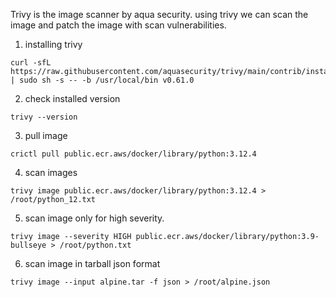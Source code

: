 Trivy is the image scanner by aqua security. 
using trivy we can scan the image and patch the image with scan vulnerabilities.

1. installing trivy

```
curl -sfL https://raw.githubusercontent.com/aquasecurity/trivy/main/contrib/install.sh | sudo sh -s -- -b /usr/local/bin v0.61.0
```

2. check installed version
```
trivy --version
```

3. pull image 
```
crictl pull public.ecr.aws/docker/library/python:3.12.4
```

4. scan images
```
trivy image public.ecr.aws/docker/library/python:3.12.4 > /root/python_12.txt
```

5. scan image only for high severity.
```
trivy image --severity HIGH public.ecr.aws/docker/library/python:3.9-bullseye > /root/python.txt
```

6. scan image in tarball json format
```
trivy image --input alpine.tar -f json > /root/alpine.json
```   